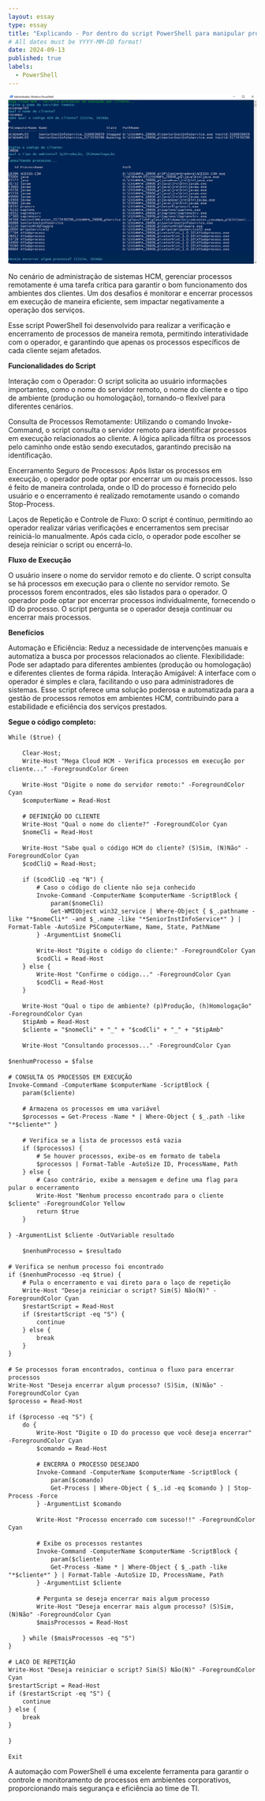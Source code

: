 ```yaml
---
layout: essay
type: essay
title: "Explicando - Por dentro do script PowerShell para manipular processos por cliente"
# All dates must be YYYY-MM-DD format!
date: 2024-09-13
published: true
labels:
  - PowerShell
---
```


<img class="img-fluid" src="../img/consulta-processos.png">

No cenário de administração de sistemas HCM, gerenciar processos remotamente é uma tarefa crítica para garantir o bom funcionamento dos ambientes dos clientes. Um dos desafios é monitorar e encerrar processos em execução de maneira eficiente, sem impactar negativamente a operação dos serviços.

Esse script PowerShell foi desenvolvido para realizar a verificação e encerramento de processos de maneira remota, permitindo interatividade com o operador, e garantindo que apenas os processos específicos de cada cliente sejam afetados.

<b>Funcionalidades do Script</b>

Interação com o Operador: O script solicita ao usuário informações importantes, como o nome do servidor remoto, o nome do cliente e o tipo de ambiente (produção ou homologação), tornando-o flexível para diferentes cenários.

Consulta de Processos Remotamente: Utilizando o comando Invoke-Command, o script consulta o servidor remoto para identificar processos em execução relacionados ao cliente. A lógica aplicada filtra os processos pelo caminho onde estão sendo executados, garantindo precisão na identificação.

Encerramento Seguro de Processos: Após listar os processos em execução, o operador pode optar por encerrar um ou mais processos. Isso é feito de maneira controlada, onde o ID do processo é fornecido pelo usuário e o encerramento é realizado remotamente usando o comando Stop-Process.

Laços de Repetição e Controle de Fluxo: O script é contínuo, permitindo ao operador realizar várias verificações e encerramentos sem precisar reiniciá-lo manualmente. Após cada ciclo, o operador pode escolher se deseja reiniciar o script ou encerrá-lo.

<b>Fluxo de Execução</b>

O usuário insere o nome do servidor remoto e do cliente.
O script consulta se há processos em execução para o cliente no servidor remoto.
Se processos forem encontrados, eles são listados para o operador.
O operador pode optar por encerrar processos individualmente, fornecendo o ID do processo.
O script pergunta se o operador deseja continuar ou encerrar mais processos.

<b>Benefícios</b>

Automação e Eficiência: Reduz a necessidade de intervenções manuais e automatiza a busca por processos relacionados ao cliente.
Flexibilidade: Pode ser adaptado para diferentes ambientes (produção ou homologação) e diferentes clientes de forma rápida.
Interação Amigável: A interface com o operador é simples e clara, facilitando o uso para administradores de sistemas.
Esse script oferece uma solução poderosa e automatizada para a gestão de processos remotos em ambientes HCM, contribuindo para a estabilidade e eficiência dos serviços prestados.

<b>Segue o código completo:</b>
```
While ($true) {

    Clear-Host;
    Write-Host "Mega Cloud HCM - Verifica processos em execução por cliente..." -ForegroundColor Green

    Write-Host "Digite o nome do servidor remoto:" -ForegroundColor Cyan
    $computerName = Read-Host

    # DEFINIÇÃO DO CLIENTE
    Write-Host "Qual o nome do cliente?" -ForegroundColor Cyan
    $nomeCli = Read-Host

    Write-Host "Sabe qual o código HCM do cliente? (S)Sim, (N)Não" -ForegroundColor Cyan
    $codCliQ = Read-Host;

    if ($codCliQ -eq "N") {
        # Caso o código do cliente não seja conhecido
        Invoke-Command -ComputerName $computerName -ScriptBlock {
            param($nomeCli)
            Get-WMIObject win32_service | Where-Object { $_.pathname -like "*$nomeCli*" -and $_.name -like "*SeniorInstInfoService*" } | Format-Table -AutoSize PSComputerName, Name, State, PathName
        } -ArgumentList $nomeCli

        Write-Host "Digite o código do cliente:" -ForegroundColor Cyan
        $codCli = Read-Host
    } else {
        Write-Host "Confirme o código..." -ForegroundColor Cyan
        $codCli = Read-Host
    }

    Write-Host "Qual o tipo de ambiente? (p)Produção, (h)Homologação" -ForegroundColor Cyan
    $tipAmb = Read-Host
    $cliente = "$nomeCli" + "_" + "$codCli" + "_" + "$tipAmb"

    Write-Host "Consultando processos..." -ForegroundColor Cyan
    
$nenhumProcesso = $false

# CONSULTA OS PROCESSOS EM EXECUÇÃO
Invoke-Command -ComputerName $computerName -ScriptBlock {
    param($cliente)

    # Armazena os processos em uma variável
    $processos = Get-Process -Name * | Where-Object { $_.path -like "*$cliente*" }

    # Verifica se a lista de processos está vazia
    if ($processos) {
        # Se houver processos, exibe-os em formato de tabela
        $processos | Format-Table -AutoSize ID, ProcessName, Path
    } else {
        # Caso contrário, exibe a mensagem e define uma flag para pular o encerramento
        Write-Host "Nenhum processo encontrado para o cliente $cliente" -ForegroundColor Yellow
        return $true
    }

} -ArgumentList $cliente -OutVariable resultado

    $nenhumProcesso = $resultado

# Verifica se nenhum processo foi encontrado
if ($nenhumProcesso -eq $true) {
    # Pula o encerramento e vai direto para o laço de repetição
    Write-Host "Deseja reiniciar o script? Sim(S) Não(N)" -ForegroundColor Cyan
    $restartScript = Read-Host
    if ($restartScript -eq "S") {
        continue
    } else {
        break
    }
}

# Se processos foram encontrados, continua o fluxo para encerrar processos
Write-Host "Deseja encerrar algum processo? (S)Sim, (N)Não" -ForegroundColor Cyan
$processo = Read-Host

if ($processo -eq "S") {
    do {
        Write-Host "Digite o ID do processo que você deseja encerrar" -ForegroundColor Cyan
        $comando = Read-Host

        # ENCERRA O PROCESSO DESEJADO
        Invoke-Command -ComputerName $computerName -ScriptBlock {
            param($comando)
            Get-Process | Where-Object { $_.id -eq $comando } | Stop-Process -Force
        } -ArgumentList $comando

        Write-Host "Processo encerrado com sucesso!!" -ForegroundColor Cyan

        # Exibe os processos restantes
        Invoke-Command -ComputerName $computerName -ScriptBlock {
            param($cliente)
            Get-Process -Name * | Where-Object { $_.path -like "*$cliente*" } | Format-Table -AutoSize ID, ProcessName, Path
        } -ArgumentList $cliente

        # Pergunta se deseja encerrar mais algum processo
        Write-Host "Deseja encerrar mais algum processo? (S)Sim, (N)Não" -ForegroundColor Cyan
        $maisProcessos = Read-Host

    } while ($maisProcessos -eq "S")
}

# LACO DE REPETIÇÃO
Write-Host "Deseja reiniciar o script? Sim(S) Não(N)" -ForegroundColor Cyan
$restartScript = Read-Host
if ($restartScript -eq "S") {
    continue
} else {
    break
}

}

Exit

```

A automação com PowerShell é uma excelente ferramenta para garantir o controle e monitoramento de processos em ambientes corporativos, proporcionando mais segurança e eficiência ao time de TI.
